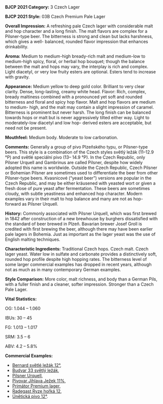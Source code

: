 <b>BJCP 2021 Category:</b> 3 Czech Lager

<b>BJCP 2021 Style:</b> 03B Czech Premium Pale Lager

<b>Overall Impression:</b> A refreshing pale Czech lager with
considerable malt and hop character and a long finish. The
malt flavors are complex for a Pilsner-type beer. The bitterness
is strong and clean but lacks harshness, which gives a well-
balanced, rounded flavor impression that enhances
drinkability.

<b>Aroma:</b> Medium to medium-high bready-rich malt and
medium-low to medium-high spicy, floral, or herbal hop
bouquet; though the balance between the malt and hops may
vary, the interplay is rich and complex. Light diacetyl, or very
low fruity esters are optional. Esters tend to increase with
gravity.

<b>Appearance:</b> Medium yellow to deep gold color. Brilliant to
very clear clarity. Dense, long-lasting, creamy white head.
Flavor: Rich, complex, bready maltiness combined with a
pronounced yet soft and rounded bitterness and floral and
spicy hop flavor. Malt and hop flavors are medium to medium-
high, and the malt may contain a slight impression of caramel.
Bitterness is prominent but never harsh. The long finish can be
balanced towards hops or malt but is never aggressively tilted
either way. Light to moderately-low diacetyl and low hop-
derived esters are acceptable, but need not be present.

<b>Mouthfeel:</b> Medium body. Moderate to low carbonation.

<b>Comments:</b> Generally a group of pivo Plzeňského typu, or
Pilsner-type beers. This style is a combination of the Czech
styles světlý ležák (11–12.9 °P) and světlé speciální pivo (13–
14.9 °P). In the Czech Republic, only Pilsner Urquell and
Gambrinus are called Pilsner, despite how widely adopted this
name is worldwide. Outside the Czech Republic, Czech Pilsner
or Bohemian Pilsner are sometimes used to differentiate the
beer from other Pilsner-type beers.
Kvasnicové (“yeast beer”) versions are popular in the Czech
Republic, and may be either kräusened with yeasted wort or
given a fresh dose of pure yeast after fermentation. These beers
are sometimes cloudy, with subtle yeastiness and enhanced
hop character. Modern examples vary in their malt to hop
balance and many are not as hop-forward as Pilsner Urquell.

<b>History:</b> Commonly associated with Pilsner Urquell, which
was first brewed in 1842 after construction of a new brewhouse
by burghers dissatisfied with the standard of beer brewed in
Plzeň. Bavarian brewer Josef Groll is credited with first
brewing the beer, although there may have been earlier pale
lagers in Bohemia. Just as important as the lager yeast was the
use of English malting techniques.

<b>Characteristic Ingredients:</b> Traditional Czech hops. Czech
malt. Czech lager yeast. Water low in sulfate and carbonate
provides a distinctively soft, rounded hop profile despite high
hopping rates. The bitterness level of some larger commercial
examples has dropped in recent years, although not as much as
in many contemporary German examples.

<b>Style Comparison:</b> More color, malt richness, and body than
a German Pils, with a fuller finish and a cleaner, softer
impression. Stronger than a Czech Pale Lager.

<b>Vital Statistics:</b>

OG: 1.044 – 1.060

IBUs: 30 – 45

FG: 1.013 – 1.017

SRM: 3.5 – 6

ABV: 4.2 – 5.8%

<b>Commercial Examples:</b>
- [Bernard světlé ležák 12°](https://untappd.com/b/bernard-family-brewery-bohemian-lager-svetly-lezak-12/64209),
- [Budvar 33 světlý ležák](https://untappd.com/b/budejovicky-budvar-budvar-33/3080615),
- [Pilsner Urquell](https://untappd.com/b/plzensky-prazdroj-pilsner-urquell/37936),
- [Pivovar Jihlava Ježek 11%](https://untappd.com/b/pivovar-jihlava-jezek-11-jedenactka/366267),
- [Primátor Premium lager](https://untappd.com/b/primator-premium/41568),
- [Radegast Ryze hořká 12](https://untappd.com/b/radegast-radegast-ryze-horka-12/770120),
- [Únětická pivo 12°](https://untappd.com/b/uneticky-pivovar-uneticke-pivo-120-nefiltrovane/103923).
